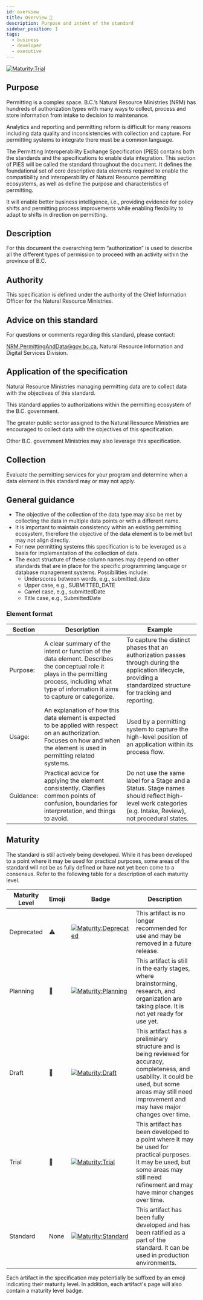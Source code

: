 ```yaml
---
id: overview
title: Overview 🔬
description: Purpose and intent of the standard
sidebar_position: 1
tags:
  - business
  - developer
  - executive
---
```


[![Maturity:Trial](https://img.shields.io/badge/Maturity-Draft-yellow)](/docs/standard#maturity)

## Purpose

Permitting is a complex space. B.C.’s Natural Resource Ministries (NRM) has hundreds of authorization types with
many ways to collect, process and store information from intake to decision to maintenance.

Analytics and reporting and permitting reform is difficult for many reasons including data quality and inconsistencies with
collection and capture. For permitting systems to integrate there must be a common language.

The Permitting Interoperability Exchange Specification (PIES) contains both the standards and the specifications to enable
data integration.
This section of PIES will be called the standard throughout the document. It defines the foundational set of core descriptive
data elements required to enable the compatibility
and interoperability of Natural Resource permitting ecosystems, as well as define the purpose and characteristics of
permitting.

It will enable better business intelligence, i.e., providing evidence for policy shifts and permitting process
improvements while enabling flexibility to adapt to shifts in direction on permitting.

## Description

For this document the overarching term “authorization” is used to describe all the different types of permission to
proceed with an activity within the province of B.C.

## Authority

This specification is defined under the authority of the Chief Information Officer for the Natural Resource Ministries.

## Advice on this standard

For questions or comments regarding this standard, please contact:

[NRM.PermittingAndData@gov.bc.ca](mailto:NRM.PermittingAndData@gov.bc.ca),
Natural Resource Information and Digital Services Division.

## Application of the specification

Natural Resource Ministries managing permitting data are to collect data with the objectives of this standard.

This standard applies to authorizations within the permitting ecosystem of the B.C. government.

The greater public sector assigned to the Natural Resource Ministries are encouraged to collect data with the objectives
of this specification.

Other B.C. government Ministries may also leverage this specification.

## Collection

Evaluate the permitting services for your program and determine when a data element in this standard may or may not apply.

## General guidance

- The objective of the collection of the data type may also be met by collecting the data in multiple data points or
  with a different name.
- It is important to maintain consistency within an existing permitting ecosystem, therefore the objective of the data element
  is to be met but may not align directly.
- For new permitting systems this specification is to be leveraged as a basis for implementation of the collection of data.
- The exact structure of these column names may depend on other standards that are in place for the specific programming
  language or database management systems. Possibilities include:
  - Underscores between words, e.g., submitted_date
  - Upper case, e.g., SUBMITTED_DATE
  - Camel case, e.g., submittedDate
  - Title case, e.g., SubmittedDate

### Element format

| Section   | Description                                                                                                                                                                                           | Example                                                                                                                                                              |
| --------- | ----------------------------------------------------------------------------------------------------------------------------------------------------------------------------------------------------- | -------------------------------------------------------------------------------------------------------------------------------------------------------------------- |
| Purpose:  | A clear summary of the intent or function of the data element. Describes the conceptual role it plays in the permitting process, including what type of information it aims to capture or categorize. | To capture the distinct phases that an authorization passes through during the application lifecycle, providing a standardized structure for tracking and reporting. |
| Usage:    | An explanation of how this data element is expected to be applied with respect on an authorization. Focuses on how and when the element is used in permitting related systems.                        | Used by a permitting system to capture the high-level position of an application within its process flow.                                                            |
| Guidance: | Practical advice for applying the element consistently. Clarifies common points of confusion, boundaries for interpretation, and things to avoid.                                                     | Do not use the same label for a Stage and a Status. Stage names should reflect high-level work categories (e.g. Intake, Review), not procedural states.              |

## Maturity

The standard is still actively being developed. While it has been developed to a point where it may be used
for practical purposes, some areas of the standard will not be as fully defined or have not yet been come to a consensus.
Refer to the following table for a description of each maturity level.

| Maturity Level | Emoji | Badge                                                                                                         | Description                                                                                                                                                                                                  |
| -------------- | ----- | ------------------------------------------------------------------------------------------------------------- | ------------------------------------------------------------------------------------------------------------------------------------------------------------------------------------------------------------ |
| Deprecated     | ⚠️    | [![Maturity:Deprecated](https://img.shields.io/badge/Maturity-Deprecated-lightgrey)](/docs/standard#maturity) | This artifact is no longer recommended for use and may be removed in a future release.                                                                                                                       |
| Planning       | 🚧    | [![Maturity:Planning](https://img.shields.io/badge/Maturity-Planning-orange)](/docs/standard#maturity)        | This artifact is still in the early stages, where brainstorming, research, and organization are taking place. It is not yet ready for use yet.                                                               |
| Draft          | 📝    | [![Maturity:Draft](https://img.shields.io/badge/Maturity-Draft-yellow)](/docs/standard#maturity)              | This artifact has a preliminary structure and is being reviewed for accuracy, completeness, and usability. It could be used, but some areas may still need improvement and may have major changes over time. |
| Trial          | 🔬    | [![Maturity:Trial](https://img.shields.io/badge/Maturity-Trial-green)](/docs/standard#maturity)               | This artifact has been developed to a point where it may be used for practical purposes. It may be used, but some areas may still need refinement and may have minor changes over time.                      |
| Standard       | None  | [![Maturity:Standard](https://img.shields.io/badge/Maturity-Standard-blue)](/docs/standard#maturity)          | This artifact has been fully developed and has been ratified as a part of the standard. It can be used in production environments.                                                                           |

Each artifact in the specification may potentially be suffixed by an emoji indicating their maturity level. In addition,
each artifact's page will also contain a maturity level badge.
